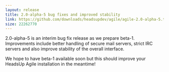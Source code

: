 ```yaml
---
layout: release
title: 2.0-alpha-5 bug fixes and improved stability
link: https://github.com/downloads/headsupdev/agile/agile-2.0-alpha-5.tar.gz
size: 22262770
---
```


<p>2.0-alpha-5 is an interim bug fix release as we prepare beta-1.<br />
Improvements include better handling of secure mail servers, strict IRC servers and also improve stability of the overall interface.</p>

<p>We hope to have beta-1 available soon but this should improve your HeadsUp Agile installation in the meantime!</p>

